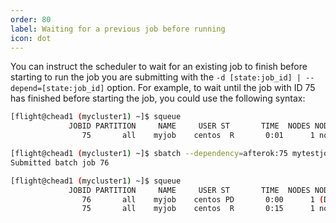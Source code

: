 ```yaml
---
order: 80
label: Waiting for a previous job before running
icon: dot
--- 
```


You can instruct the scheduler to wait for an existing job to finish before starting to run the job you are submitting with the `-d [state:job_id] | --depend=[state:job_id]` option. For example, to wait until the job with ID 75 has finished before starting the job, you could use the following syntax:

```bash
[flight@chead1 (mycluster1) ~]$ squeue
             JOBID PARTITION     NAME     USER ST       TIME  NODES NODELIST(REASON)
                75       all    myjob    centos  R       0:01      1 node01

[flight@chead1 (mycluster1) ~]$ sbatch --dependency=afterok:75 mytestjob.sh
Submitted batch job 76

[flight@chead1 (mycluster1) ~]$ squeue
             JOBID PARTITION     NAME     USER ST       TIME  NODES NODELIST(REASON)
                76       all    myjob    centos PD       0:00      1 (Dependency)
                75       all    myjob    centos  R       0:15      1 node01
```